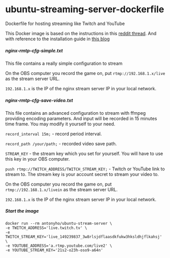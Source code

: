 # ubuntu-streaming-server-dockerfile
Dockerfile for hosting streaming like Twitch and YouTube


This Docker image is based on the instructions in this [reddit thread](https://blog.manhim.net/2015/01/live-streaming-using-a-computer-and-a-ubuntu-server-to-twitch-tv/). And with reference to the installation guide in [this blog](https://blog.manhim.net/2015/01/live-streaming-using-a-computer-and-a-ubuntu-server-to-twitch-tv/)


##### nginx-rmtp-cfg-simple.txt
This file contains a really simple configuration to stream

On the OBS computer you record the game on, put `rtmp://192.168.1.x/live` as the stream server URL.

`192.168.1.x` is the IP of the nginx stream server IP in your local network.


##### nginx-rmtp-cfg-save-video.txt
This file contains an advanced configuration to stream with ffmpeg providing encoding parameters. And input will be recorded in 15 minutes time frame. You may modify it yourself to your need.

`record_interval 15m;` - record period interval.

`record_path /your/path;` - recorded video save path.

`STREAM_KEY` - the stream key which you set for yourself. You will have to use this key in your OBS computer.

`push rtmp://TWITCH_ADDRESS/TWITCH_STREAM_KEY;` - Twitch or YouTube link to stream to. The stream key is your account secret to stream your video to.

On the OBS computer you record the game on, put `rtmp://192.168.1.x/livein` as the stream server URL.

`192.168.1.x` is the IP of the nginx stream server IP in your local network.


##### Start the image
```
docker run --rm antonyho/ubuntu-stream-server \
-e TWITCH_ADDRESS='live.twitch.tv' \
-e TWITCH_STREAM_KEY='live_149239837_3w8rlsjdflaasdkfukw3hksldhjflkahsj' \
-e YOUTUBE_ADDRESS='a.rtmp.youtube.com/live2' \
-e YOUTUBE_STREAM_KEY='21s2-o23h-oso9-a64n'
```
